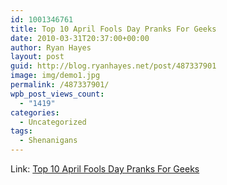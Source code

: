 ```yaml
---
id: 1001346761
title: Top 10 April Fools Day Pranks For Geeks
date: 2010-03-31T20:37:00+00:00
author: Ryan Hayes
layout: post
guid: http://blog.ryanhayes.net/post/487337901
image: img/demo1.jpg
permalink: /487337901/
wpb_post_views_count:
  - "1419"
categories:
  - Uncategorized
tags:
  - Shenanigans
---
```

Link: [Top 10 April Fools Day Pranks For Geeks](http://lifehacker.com/373817/top-10-harmless-geek-pranks)